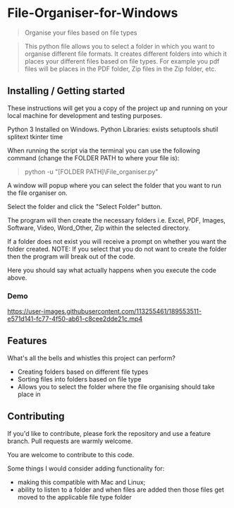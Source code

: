 # File-Organiser-for-Windows
> Organise your files based on file types

>This python file allows you to select a folder in which you want to organise different file formats.
>It creates different folders into which it places your different files based on file types.
>For example you pdf files will be places in the PDF folder, Zip files in the Zip folder, etc.


## Installing / Getting started

These instructions will get you a copy of the project up and running on your local machine for development and testing purposes.

Python 3 Installed on Windows.
Python Libraries:
exists
setuptools
shutil
splitext
tkinter
time

When running the script via the terminal you can use the following command (change the FOLDER PATH to where your file is):

>python -u "[FOLDER PATH]\File_organiser.py"

A window will popup where you can select the folder that you want to run the file organiser on.

Select the folder and click the "Select Folder" button.

The program will then create the necessary folders i.e. Excel, PDF, Images, Software, Video, Word_Other, Zip within the selected directory.

If a folder does not exist you will receive a prompt on whether you want the folder created. NOTE: If you select that you do not want to create the folder then the program will break out of the code.

Here you should say what actually happens when you execute the code above.

### Demo

https://user-images.githubusercontent.com/113255461/189553511-e571d141-fc77-4f50-ab61-c8cee2dde21c.mp4



## Features

What's all the bells and whistles this project can perform?
* Creating folders based on different file types
* Sorting files into folders based on file type
* Allows you to select the folder where the file organising should take place in


## Contributing

If you'd like to contribute, please fork the repository and use a feature
branch. Pull requests are warmly welcome.

You are welcome to contribute to this code. 

Some things I would consider adding functionality for:
- making this compatible with Mac and Linux;
- ability to listen to a folder and when files are added then those files get moved to the applicable file type folder
